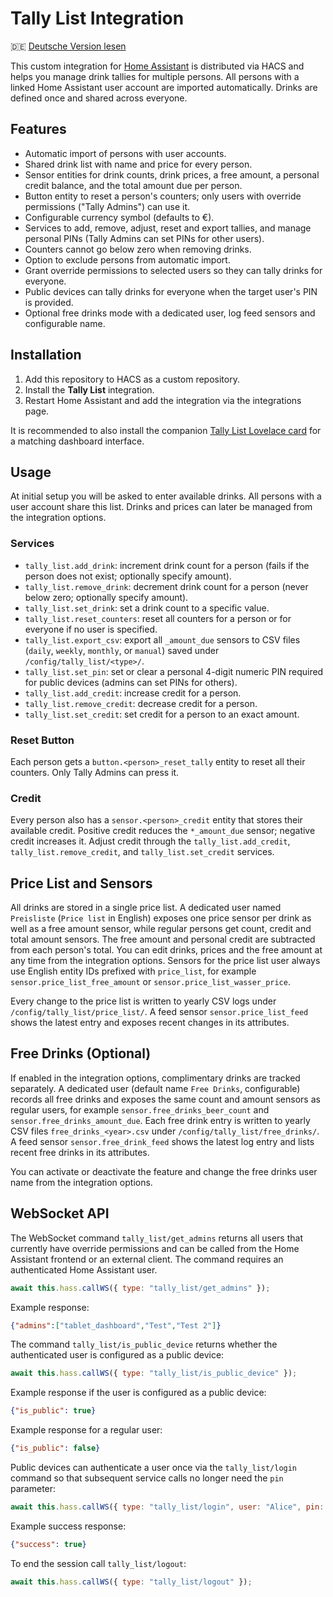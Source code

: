 # Tally List Integration

🇩🇪 [Deutsche Version lesen](README.de.md)

This custom integration for [Home Assistant](https://www.home-assistant.io/) is distributed via HACS and helps you manage drink tallies for multiple persons. All persons with a linked Home Assistant user account are imported automatically. Drinks are defined once and shared across everyone.

## Features 

- Automatic import of persons with user accounts.
- Shared drink list with name and price for every person.
- Sensor entities for drink counts, drink prices, a free amount, a personal credit balance, and the total amount due per person.
- Button entity to reset a person's counters; only users with override permissions ("Tally Admins") can use it.
- Configurable currency symbol (defaults to €).
- Services to add, remove, adjust, reset and export tallies, and manage personal PINs (Tally Admins can set PINs for other users).
- Counters cannot go below zero when removing drinks.
- Option to exclude persons from automatic import.
- Grant override permissions to selected users so they can tally drinks for everyone.
- Public devices can tally drinks for everyone when the target user's PIN is provided.
- Optional free drinks mode with a dedicated user, log feed sensors and configurable name.

## Installation

1. Add this repository to HACS as a custom repository.
2. Install the **Tally List** integration.
3. Restart Home Assistant and add the integration via the integrations page.

It is recommended to also install the companion [Tally List Lovelace card](https://github.com/Spider19996/ha-tally-list-lovelace) for a matching dashboard interface.

## Usage

At initial setup you will be asked to enter available drinks. All persons with a user account share this list. Drinks and prices can later be managed from the integration options.

### Services

- `tally_list.add_drink`: increment drink count for a person (fails if the person does not exist; optionally specify amount).
- `tally_list.remove_drink`: decrement drink count for a person (never below zero; optionally specify amount).
- `tally_list.set_drink`: set a drink count to a specific value.
- `tally_list.reset_counters`: reset all counters for a person or for everyone if no user is specified.
- `tally_list.export_csv`: export all `_amount_due` sensors to CSV files (`daily`, `weekly`, `monthly`, or `manual`) saved under `/config/tally_list/<type>/`.
- `tally_list.set_pin`: set or clear a personal 4-digit numeric PIN required for public devices (admins can set PINs for others).
- `tally_list.add_credit`: increase credit for a person.
- `tally_list.remove_credit`: decrease credit for a person.
- `tally_list.set_credit`: set credit for a person to an exact amount.

### Reset Button

Each person gets a `button.<person>_reset_tally` entity to reset all their counters. Only Tally Admins can press it.

### Credit

Every person also has a `sensor.<person>_credit` entity that stores their available credit. Positive credit reduces the `*_amount_due` sensor; negative credit increases it. Adjust credit through the `tally_list.add_credit`, `tally_list.remove_credit`, and `tally_list.set_credit` services.

## Price List and Sensors

All drinks are stored in a single price list. A dedicated user named `Preisliste` (`Price list` in English) exposes one price sensor per drink as well as a free amount sensor, while regular persons get count, credit and total amount sensors. The free amount and personal credit are subtracted from each person's total. You can edit drinks, prices and the free amount at any time from the integration options.
Sensors for the price list user always use English entity IDs prefixed with `price_list`, for example `sensor.price_list_free_amount` or `sensor.price_list_wasser_price`.

Every change to the price list is written to yearly CSV logs under `/config/tally_list/price_list/`. A feed sensor `sensor.price_list_feed` shows the latest entry and exposes recent changes in its attributes.

## Free Drinks (Optional)

If enabled in the integration options, complimentary drinks are tracked separately.
A dedicated user (default name `Free Drinks`, configurable) records all free
drinks and exposes the same count and amount sensors as regular users, for
example `sensor.free_drinks_beer_count` and `sensor.free_drinks_amount_due`.
Each free drink entry is written to yearly CSV files `free_drinks_<year>.csv`
under `/config/tally_list/free_drinks/`. A feed sensor
`sensor.free_drink_feed` shows the latest log entry and lists recent free drinks
in its attributes.

You can activate or deactivate the feature and change the free drinks user name
from the integration options.

## WebSocket API

The WebSocket command `tally_list/get_admins` returns all users that currently have override permissions and can be called from the Home Assistant frontend or an external client. The command requires an authenticated Home Assistant user.

```js
await this.hass.callWS({ type: "tally_list/get_admins" });
```

Example response:

```json
{"admins":["tablet_dashboard","Test","Test 2"]}
```

The command `tally_list/is_public_device` returns whether the authenticated user is configured as a public device:

```js
await this.hass.callWS({ type: "tally_list/is_public_device" });
```

Example response if the user is configured as a public device:

```json
{"is_public": true}
```

Example response for a regular user:

```json
{"is_public": false}
```

Public devices can authenticate a user once via the `tally_list/login` command so that subsequent service calls no longer need the `pin` parameter:

```js
await this.hass.callWS({ type: "tally_list/login", user: "Alice", pin: "1234" });
```

Example success response:

```json
{"success": true}
```

To end the session call `tally_list/logout`:

```js
await this.hass.callWS({ type: "tally_list/logout" });
```
